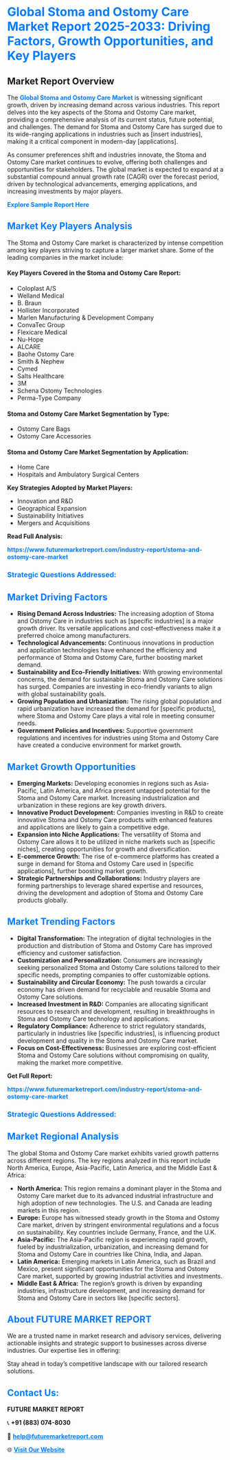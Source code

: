 <h1 style="color: #007BFF;">Global Stoma and Ostomy Care Market Report 2025-2033: Driving Factors, Growth Opportunities, and Key Players</h1>

<section id="overview">
<h2>Market Report Overview</h2>
<p>The <a href="https://www.futuremarketreport.com/industry-report/stoma-and-ostomy-care-market" style="color: #007BFF; text-decoration: none;"><strong>Global Stoma and Ostomy Care Market</strong></a> is witnessing significant growth, driven by increasing demand across various industries. This report delves into the key aspects of the Stoma and Ostomy Care market, providing a comprehensive analysis of its current status, future potential, and challenges. The demand for Stoma and Ostomy Care has surged due to its wide-ranging applications in industries such as [insert industries], making it a critical component in modern-day [applications].</p>
<p>As consumer preferences shift and industries innovate, the Stoma and Ostomy Care market continues to evolve, offering both challenges and opportunities for stakeholders. The global market is expected to expand at a substantial compound annual growth rate (CAGR) over the forecast period, driven by technological advancements, emerging applications, and increasing investments by major players.</p>
</section>

<section id="overview">
<p><a href="https://www.futuremarketreport.com/request-sample/reportId=78950" style="color: #007BFF; text-decoration: none;"><strong>Explore Sample Report Here</strong></a></p>
</section>

<section id="key-players">
<h2 style="color: #007BFF;">Market Key Players Analysis</h2>
<p>The Stoma and Ostomy Care market is characterized by intense competition among key players striving to capture a larger market share. Some of the leading companies in the market include:</p>
<h4>Key Players Covered in the Stoma and Ostomy Care Report:</h4>
<ul><li>Coloplast A/S</li><li>Welland Medical</li><li>B. Braun</li><li>Hollister Incorporated</li><li>Marlen Manufacturing &amp; Development Company</li><li>ConvaTec Group</li><li>Flexicare Medical</li><li>Nu-Hope</li><li>ALCARE</li><li>Baohe Ostomy Care</li><li>Smith &amp; Nephew</li><li>Cymed</li><li>Salts Healthcare</li><li>3M</li><li>Schena Ostomy Technologies</li><li>Perma-Type Company</li></ul>
<h4>Stoma and Ostomy Care Market Segmentation by Type:</h4>
<ul><li>Ostomy Care Bags</li><li>Ostomy Care Accessories</li></ul>

<h4>Stoma and Ostomy Care Market Segmentation by Application:</h4>
<ul><li>Home Care</li><li>Hospitals and Ambulatory Surgical Centers</li></ul>
<p><strong>Key Strategies Adopted by Market Players:</strong></p>
<ul>
<li>Innovation and R&D</li>
<li>Geographical Expansion</li>
<li>Sustainability Initiatives</li>
<li>Mergers and Acquisitions</li>
</ul>
</section>

<section>
<p><strong>Read Full Analysis: </strong></p><a href="https://www.futuremarketreport.com/industry-report/stoma-and-ostomy-care-market" style="color: #007BFF; text-decoration: none;"><strong>https://www.futuremarketreport.com/industry-report/stoma-and-ostomy-care-market</strong></a>
<h3 style="color: #007BFF;">Strategic Questions Addressed:</h3>
</section>

<section id="driving-factors">
<h2 style="color: #007BFF;">Market Driving Factors</h2>
<ul>
<li><strong>Rising Demand Across Industries:</strong> The increasing adoption of Stoma and Ostomy Care in industries such as [specific industries] is a major growth driver. Its versatile applications and cost-effectiveness make it a preferred choice among manufacturers.</li>
<li><strong>Technological Advancements:</strong> Continuous innovations in production and application technologies have enhanced the efficiency and performance of Stoma and Ostomy Care, further boosting market demand.</li>
<li><strong>Sustainability and Eco-Friendly Initiatives:</strong> With growing environmental concerns, the demand for sustainable Stoma and Ostomy Care solutions has surged. Companies are investing in eco-friendly variants to align with global sustainability goals.</li>
<li><strong>Growing Population and Urbanization:</strong> The rising global population and rapid urbanization have increased the demand for [specific products], where Stoma and Ostomy Care plays a vital role in meeting consumer needs.</li>
<li><strong>Government Policies and Incentives:</strong> Supportive government regulations and incentives for industries using Stoma and Ostomy Care have created a conducive environment for market growth.</li>
</ul>
</section>

<section id="growth-opportunities">
<h2 style="color: #007BFF;">Market Growth Opportunities</h2>
<ul>
<li><strong>Emerging Markets:</strong> Developing economies in regions such as Asia-Pacific, Latin America, and Africa present untapped potential for the Stoma and Ostomy Care market. Increasing industrialization and urbanization in these regions are key growth drivers.</li>
<li><strong>Innovative Product Development:</strong> Companies investing in R&D to create innovative Stoma and Ostomy Care products with enhanced features and applications are likely to gain a competitive edge.</li>
<li><strong>Expansion into Niche Applications:</strong> The versatility of Stoma and Ostomy Care allows it to be utilized in niche markets such as [specific niches], creating opportunities for growth and diversification.</li>
<li><strong>E-commerce Growth:</strong> The rise of e-commerce platforms has created a surge in demand for Stoma and Ostomy Care used in [specific applications], further boosting market growth.</li>
<li><strong>Strategic Partnerships and Collaborations:</strong> Industry players are forming partnerships to leverage shared expertise and resources, driving the development and adoption of Stoma and Ostomy Care products globally.</li>
</ul>
</section>

<section id="trending-factors">
<h2 style="color: #007BFF;">Market Trending Factors</h2>
<ul>
<li><strong>Digital Transformation:</strong> The integration of digital technologies in the production and distribution of Stoma and Ostomy Care has improved efficiency and customer satisfaction.</li>
<li><strong>Customization and Personalization:</strong> Consumers are increasingly seeking personalized Stoma and Ostomy Care solutions tailored to their specific needs, prompting companies to offer customizable options.</li>
<li><strong>Sustainability and Circular Economy:</strong> The push towards a circular economy has driven demand for recyclable and reusable Stoma and Ostomy Care solutions.</li>
<li><strong>Increased Investment in R&D:</strong> Companies are allocating significant resources to research and development, resulting in breakthroughs in Stoma and Ostomy Care technology and applications.</li>
<li><strong>Regulatory Compliance:</strong> Adherence to strict regulatory standards, particularly in industries like [specific industries], is influencing product development and quality in the Stoma and Ostomy Care market.</li>
<li><strong>Focus on Cost-Effectiveness:</strong> Businesses are exploring cost-efficient Stoma and Ostomy Care solutions without compromising on quality, making the market more competitive.</li>
</ul>
</section>

<section>
<p><strong>Get Full Report: </strong></p><a href="https://www.futuremarketreport.com/industry-report/stoma-and-ostomy-care-market" style="color: #007BFF; text-decoration: none;"><strong>https://www.futuremarketreport.com/industry-report/stoma-and-ostomy-care-market</strong></a>
<h3 style="color: #007BFF;">Strategic Questions Addressed:</h3>
</section>


<section id="regional-analysis">
<h2 style="color: #007BFF;">Market Regional Analysis</h2>
<p>The global Stoma and Ostomy Care market exhibits varied growth patterns across different regions. The key regions analyzed in this report include North America, Europe, Asia-Pacific, Latin America, and the Middle East & Africa:</p>
<ul>
<li><strong>North America:</strong> This region remains a dominant player in the Stoma and Ostomy Care market due to its advanced industrial infrastructure and high adoption of new technologies. The U.S. and Canada are leading markets in this region.</li>
<li><strong>Europe:</strong> Europe has witnessed steady growth in the Stoma and Ostomy Care market, driven by stringent environmental regulations and a focus on sustainability. Key countries include Germany, France, and the U.K.</li>
<li><strong>Asia-Pacific:</strong> The Asia-Pacific region is experiencing rapid growth, fueled by industrialization, urbanization, and increasing demand for Stoma and Ostomy Care in countries like China, India, and Japan.</li>
<li><strong>Latin America:</strong> Emerging markets in Latin America, such as Brazil and Mexico, present significant opportunities for the Stoma and Ostomy Care market, supported by growing industrial activities and investments.</li>
<li><strong>Middle East & Africa:</strong> The region’s growth is driven by expanding industries, infrastructure development, and increasing demand for Stoma and Ostomy Care in sectors like [specific sectors].</li>
</ul>
</section>

<footer>
<h2 style="color: #007BFF;">About FUTURE MARKET REPORT</h2>
<p>We are a trusted name in market research and advisory services, delivering actionable insights and strategic support to businesses across diverse industries. Our expertise lies in offering:</p>

<p>Stay ahead in today’s competitive landscape with our tailored research solutions.</p>

<h2 style="color: #007BFF;">Contact Us:</h2>
<p><strong>FUTURE MARKET REPORT</strong></p>
<p>📞 <strong>+91 (883) 074-8030</strong></p>
<p>📧 <strong><a href="mailto:help@futuremarketreport.com" style="color: #007BFF;">help@futuremarketreport.com</a></strong></p>
<p>🌐 <strong><a href="https://www.futuremarketreport.com/" style="color: #007BFF;">Visit Our Website</a></strong></p>
</footer>